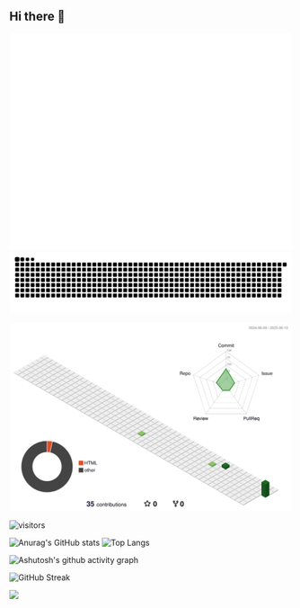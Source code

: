 ## Hi there 👋

<!--
**MCsGitee/MCsGitee** is a ✨ _special_ ✨ repository because its `README.md` (this file) appears on your GitHub profile.

Here are some ideas to get you started:

- 🔭 I’m currently working on ...
- 🌱 I’m currently learning ...
- 👯 I’m looking to collaborate on ...
- 🤔 I’m looking for help with ...
- 💬 Ask me about ...
- 📫 How to reach me: ...
- 😄 Pronouns: ...
- ⚡ Fun fact: ...
-->

<!-- ![Typing SVG](https://readme-typing-svg.demolab.com/?lines=First+line+of+text;Second+line+of+text) -->

![Metrics](/github-metrics.svg)
<picture>
  <source media="(prefers-color-scheme: dark)" srcset="https://raw.githubusercontent.com/MCsGitee/MCsGitee/output/github-contribution-grid-snake-dark.svg">
  <source media="(prefers-color-scheme: light)" srcset="https://raw.githubusercontent.com/MCsGitee/MCsGitee/output/github-contribution-grid-snake.svg">
  <img alt="github contribution grid snake animation" src="https://raw.githubusercontent.com/MCsGitee/MCsGitee/output/github-contribution-grid-snake.svg">
</picture>


![Green Animate](https://raw.githubusercontent.com/MCsGitee/MCsGitee/main/profile-3d-contrib/profile-green-animate.svg)


![visitors](https://visitor-badge.glitch.me/badge?page_id=MCsGitee.id&left_color=green&right_color=red)

![Anurag's GitHub stats](https://github-readme-stats.vercel.app/api?username=MCsGitee)
![Top Langs](https://github-readme-stats.vercel.app/api/top-langs/?username=MCsGitee)

![Ashutosh's github activity graph](https://github-readme-activity-graph.vercel.app/graph?username=MCsGitee)

![GitHub Streak](https://streak-stats.demolab.com/?user=MCsGitee)

![](https://stats.justsong.cn/api/leetcode?username=MCsGitee&cn=true)
